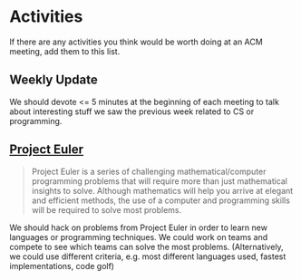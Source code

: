 # Activities

If there are any activities you think would be worth doing at an ACM meeting, add them to this list.

## Weekly Update

We should devote <= 5 minutes at the beginning of each meeting to talk about interesting stuff we saw the previous week related to CS or programming.

## [Project Euler](https://projecteuler.net)

> Project Euler is a series of challenging mathematical/computer programming problems that will require more than just mathematical insights to solve. Although mathematics will help you arrive at elegant and efficient methods, the use of a computer and programming skills will be required to solve most problems.

We should hack on problems from Project Euler in order to learn new languages or programming techniques. We could work on teams and compete to see which teams can solve the most problems. (Alternatively, we could use different criteria, e.g. most different languages used, fastest implementations, code golf)
